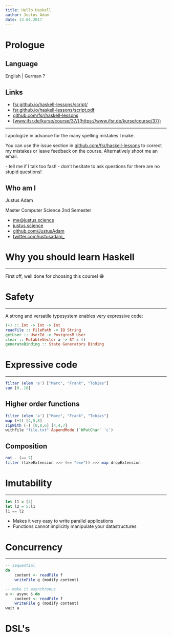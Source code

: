 ```yaml
---
title: Hello Haskell
author: Justus Adam
date: 13.04.2017
---
```

# Prologue

## Language

English | German ?

## Links

- [fsr.github.io/haskell-lessons/script/](http://fsr.github.io/haskell-lessons/script/)
- [fsr.github.io/haskell-lessons/script.pdf](http://fsr.github.io/haskell-lessons/script.pdf)
- [github.com/fsr/haskell-lessons](https://github.com/fsr/haskell-lessons)
- [www.ifsr.de/kurse/course/37/](https://www.ifsr.de/kurse/course/37/)

---

I apologize in advance for the many spelling mistakes I make.

You can use the issue section in [github.com/fsr/haskell-lessons](https://github.com/fsr/haskell-lessons) to correct my mistakes or leave feedback on the course.
Alternatively shoot me an email.

<aside class="notes">
- tell me if I talk too fast!
- don't hesitate to ask questions for there are no stupid questions!
</aside>

## Who am I

Justus Adam

Master Computer Science 2nd Semester

- [me@justus.science](mailto:me@justus.science)
- [justus.science](http://justus.science)
- [github.com/JustusAdam](https://github.com/JustusAdam)
- [twitter.com/justusadam_](https://twitter.com/justusadam_)

# Why you should learn Haskell

---

First off, well done for choosing this course! 😁

# Safety

---

A strong and versatile typesystem enables very expressive code:

```haskell
(+) :: Int -> Int -> Int
readFile :: FilePath -> IO String
getUser :: UserId -> PostgresM User
clear :: MutableVector a -> ST s ()
generateBinding :: State Generators Binding
```

# Expressive code

---

```haskell
filter (elem 'a') ["Marc", "Frank", "Tobias"]
sum [0..10]
```

## Higher order functions

```haskell
filter (elem 'a') ["Marc", "Frank", "Tobias"]
map (+1) [4,5,8]
zipWith (-) [0,8,6] [4,4,7]
withFile "file.txt" AppendMode (`hPutChar` 'c')
```

## Composition

```haskell
not . (== 7)
filter (takeExtension >>> (== "exe")) >>> map dropExtension
```

# Imutability

---

```haskell
let l1 = [4]
let l2 = 5:l1
l1 == l2
```


- Makes it very easy to write parallel applications
- Functions cannot implicitly manipulate your datastructures

# Concurrency

---

```haskell
-- sequential
do
    content <- readFile f
    writeFile g (modify content)

-- make it asynchronus
a <- async $ do
    content <- readFile f
    writeFile g (modify content)
wait a
```

# DSL's


